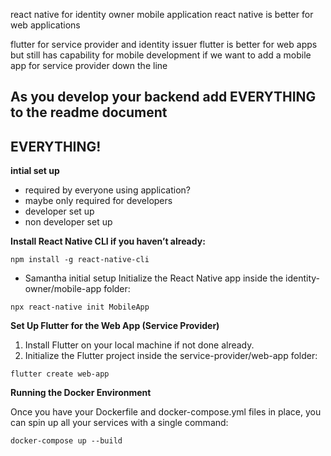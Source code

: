 
react native for identity owner mobile application
react native is better for web applications

flutter for service provider and identity issuer
flutter is better for web apps but still has capability for mobile development if we want to add a mobile app for service provider down the line



## As you develop your backend add EVERYTHING to the readme document
## EVERYTHING!




**intial set up**

- required by everyone using application?
- maybe only required for developers 
- developer set up
- non developer set up

**Install React Native CLI if you haven’t already:**

``npm install -g react-native-cli``

- Samantha initial setup
Initialize the React Native app inside the identity-owner/mobile-app folder:

``npx react-native init MobileApp``


**Set Up Flutter for the Web App (Service Provider)**
1. Install Flutter on your local machine if not done already.
2. Initialize the Flutter project inside the service-provider/web-app folder:

``flutter create web-app``




**Running the Docker Environment**

Once you have your Dockerfile and docker-compose.yml files in place, you can spin up all your services with a single command:

``docker-compose up --build``

